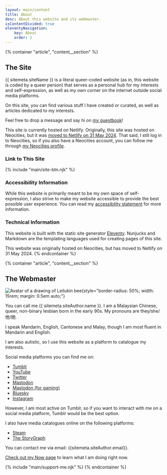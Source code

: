```yaml
---
layout: main/content
title: About
desc: About this website and its webmaster.
isContentDivided: true
eleventyNavigation:
    key: About
    order: 2
---
```


{% container "article", "content__section" %}
## The Site

{{ sitemeta.siteName }} is a literal queer-coded website (as in, this website is coded by a queer person) that serves as a personal hub for my interests and self-expression, as well as my own corner on the internet outside social media platforms.

On this site, you can find various stuff I have created or curated, as well as articles dedicated to my interests.

Feel free to drop a message and say hi on [my guestbook](/guestbook)!

This site is currently hosted on Netlify. Originally, this site was hosted on Neocities, but it was [moved to Netlify on 31 May 2024](/blog/posts/2024-05-31-domain-name-hosting-change-leilukins-hub). That said, I still log in to Neocities, so if you also have a Neocities account, you can follow me through [my Neocities profile](https://neocities.org/site/leilukin).

### Link to This Site

{% include "main/site-btn.njk" %}

### Accessibility Information

While this website is primarily meant to be my own space of self-expression, I also strive to make my website accessible to provide the best possible user experience. You can read my [accessibility statement](/accessibility) for more information.

### Technical Information

This website is built with the static site generator [Eleventy](https://www.11ty.dev/). Nunjucks and Markdown are the templating languages used for creating pages of this site.

This website was originally hosted on Neocities, but has moved to Netlify on 31 May 2024.
{% endcontainer %}

{% container "article", "content__section" %}
## The Webmaster

![Avatar of a drawing of Leilukin bee](/assets/leilukin/leilukin-bee.png){style="border-radius: 50%; width: 15rem; margin: 0.5em auto;"}

You can call me {{ sitemeta.siteAuthor.name }}. I am a Malaysian Chinese, queer, non-binary lesbian born in the early 90s. My pronouns are they/she/他/她.

I speak Mandarin, English, Cantonese and Malay, though I am most fluent in Mandarin and English.

I am also autistic, so I use this website as a platform to catalogue my interests.

Social media platforms you can find me on:

* <i class="fa-brands fa-tumblr"></i> [Tumblr](https://lesbiannova.tumblr.com/)
* <i class="fa-brands fa-youtube"></i> [YouTube](https://www.youtube.com/Leilukin)
* <i class="fa-brands fa-twitter"></i> [Twitter](https://twitter.com/Leilukin)
* <i class="fa-brands fa-mastodon"></i> [Mastodon](https://mstdn.social/@leilukin)
* <i class="fa-brands fa-mastodon"></i> [Mastodon (for gaming)](https://elekk.xyz/@leilukin)
* <i class="fa-brands fa-bluesky"></i> [Bluesky](https://bsky.app/profile/leilukin.com)
* <i class="fa-brands fa-instagram"></i> [Instagram](https://www.instagram.com/leilukin)

However, I am most active on Tumblr, so if you want to interact with me on a social media platform, Tumblr would be the best option.

I also have media catalogues online on the following platforms:

* <i class="fa-brands fa-steam-symbol"></i> [Steam](https://steamcommunity.com/id/leilukin/)
* <i class="fa-solid fa-book-open"></i> [The StoryGraph](https://app.thestorygraph.com/profile/leilukin)

You can contact me via email: {{sitemeta.siteAuthor.email}}.

[Check out my Now page](/now) to learn what I am doing right now.

{% include "main/support-me.njk" %}
{% endcontainer %}
